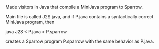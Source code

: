 Made visitors in Java that compile a MiniJava program to Sparrow.

Main file is called J2S.java, and if P.java contains a syntactically correct MiniJava program, then

java J2S < P.java > P.sparrow

creates a Sparrow program P.sparrow with the same behavior as P.java.
